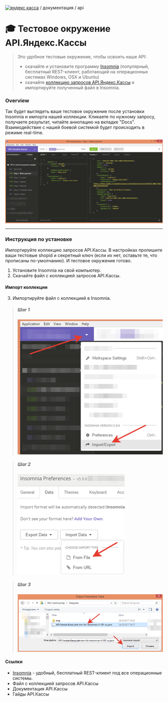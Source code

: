 [![яндекс касса](/i/yakassalogo.png "Яндекс Касса")](https://kassa.yandex.ru) / документация / api

:mortar_board: Тестовое окружение API.Яндекс.Кассы
==================================================
> Это удобное тестовые окружение, чтобы освоить наше API:
>   * скачайте и установите программу [Insomnia](https://insomnia.rest/) (популярный, бесплатный REST-клиент, работающий на операционных системах Windows, OSX и Ubuntu)
>   * скачайте [коллекцию запросов API.Яндекс.Кассы](#) и импортируйте полученный файл в Insomnia.

### Overview

Так будет выглядеть ваше тестовое окружение после установки Insomnia и импорта нашей коллекции. Кликаете по нужному запросу, получаете результат, читайте аннотацию на вкладке "Docs". Взаимодействие с нашей боевой системой будет происходить в режиме real-time.

![пример тестового окружения для тестирования API.Яндекс.Кассы в REST клиенте Insomnia](/checkout-api/sample/rest/insomnia/api.yandex.checkout.insomnia-sample.png "пример тестового окружения для тестирования API.Яндекс.Кассы в REST клиенте Insomnia")

---

### Инструкция по установке

Импортируйте коллекцию запросов API.Кассы. В настройках пропишите ваши тестовые shopid и секретный ключ (если их нет, оставьте те, что прописаны по-умолчанию). И тестовое окружение готово.

1. Установите Insomnia на свой компьютер. 
2. Скачайте файл с коллекцией запросов API.Кассы.

#### Импорт коллекции
3. Импортируйте файл с коллекцией в Insomnia.

> ##### Шаг 1
> ![Insomnia import step1](/checkout-api/sample/rest/insomnia/insomnia-import-step1.png "Insomnia import step1")

> ##### Шаг 2
> ![Insomnia import step2](/checkout-api/sample/rest/insomnia/insomnia-import-step2.png "Insomnia import step2")

> ##### Шаг 3
> ![Insomnia import step3](/checkout-api/sample/rest/insomnia/insomnia-import-step3.png "Insomnia import step3")

#### Ссылки
* [Insomnia](https://insomnia.rest/) - удобный, бесплатный REST-клиент под все операционные системы.
* Файл с коллекцией запросов API.Кассы
* Документация API.Кассы
* Гайды API.Кассы
